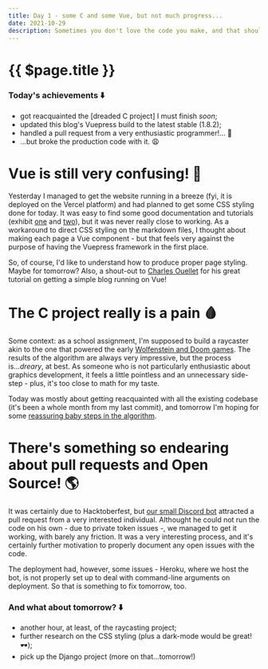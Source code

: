 ```yaml
---
title: Day 1 - some C and some Vue, but not much progress...
date: 2021-10-29
description: Sometimes you don't love the code you make, and that should be fine? 😩
---
```


# {{ $page.title }}

### Today's achievements ⬇️
- got reacquainted the [dreaded C project] I must finish *soon*;
- updated this blog's Vuepress build to the latest stable (1.8.2);
- handled a pull request from a very enthusiastic programmer!... 🥳
- ...but broke the production code with it. 😩

# Vue is still very confusing! 🤔

Yesterday I managed to get the website running in a breeze (fyi, it is deployed on the Vercel platform) and had planned to get some CSS styling done for today. It was easy to find some good documentation and tutorials (exhibit [one](https://petedavis.dev/fun-things-you-can-do-in-vuepress-markdown/#_2-class-and-style-bindings) and [two](https://v1.vuejs.org/guide/class-and-style.html)), but it was never really close to working. As a workaround to direct CSS styling on the markdown files, I thought about making each page a Vue component - but that feels very against the purpose of having the Vuepress framework in the first place.

So, of course, I'd like to understand how to produce proper page styling. Maybe for tomorrow? Also, a shout-out to [Charles Ouellet](https://snipcart.com/blog/vuepress-tutorial-vuejs-documentation) for his great tutorial on getting a simple blog running on Vue!

# The C project really is a pain 🩸

Some context: as a school assignment, I'm supposed to build a raycaster akin to the one that powered the early [Wolfenstein and Doom games](https://www.youtube.com/watch?v=HHIpl2cKw1U). The results of the algorithm are always very impressive, but the process is...*dreary*, at best. As someone who is not particularly enthusiastic about graphics development, it feels a little pointless and an unnecessary side-step - plus, it's too close to math for my taste.

Today was mostly about getting reacquainted with all the existing codebase (it's been a whole month from my last commit), and tomorrow I'm hoping for some [reassuring baby steps in the algorithm](https://lodev.org/cgtutor/raycasting.html).

# There's something so endearing about pull requests and Open Source! 🌎

It was certainly due to Hacktoberfest, but [our small Discord bot](https://github.com/protsaq/42discord_bot) attracted a pull request from a very interested individual. Althought he could not run the code on his own - due to private token issues -, we managed to get it working, with barely any friction. It was a very interesting process, and it's certainly further motivation to properly document any open issues with the code.

The deployment had, however, some issues - Heroku, where we host the bot, is not properly set up to deal with command-line arguments on deployment. So that is something to fix tomorrow, too.

### And what about tomorrow? ⬇️
- another hour, at least, of the raycasting project;
- further research on the CSS styling (plus a dark-mode would be great! 🕶);
- pick up the Django project (more on that...tomorrow!)

